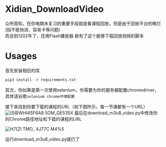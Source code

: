 # Xidian_DownloadVideo
众所周知，在你电期末复习的重要手段就是看课程回放，但是由于回放平台的稀烂(指不能快进、容易卡等问题)   
而且到1202年了，还用Flash播放器
故有了这个能够下载回放视频的脚本

# Usages
首先安装相应的库
``` python
pip3 install -r requirements.txt
```
其次，你如果是第一次使用selenium，你需要为你的服务器配置chromedriver，具体请谷歌`selenium chrome环境配置` 

接下来找到你要下载的课程的URL（如下图所示，每一节课都有一个URL）
![(S@WHI4SF6A8 5OM_QE535X](https://user-images.githubusercontent.com/43775038/115207470-36822b00-a12e-11eb-972f-5bd3785cbdaa.png)
最后在download_m3u8_video.py中修改你的Chrome路径地址和下载的课程的URL

![H7{ZI _TMO__`4J77C M4%5](https://user-images.githubusercontent.com/43775038/115208261-f3748780-a12e-11eb-9c4b-5436936bfe14.png)

运行download_m3u8_video.py就行了
